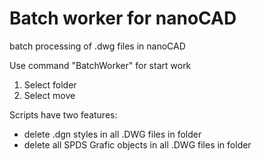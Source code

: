 # Batch worker for nanoCAD
batch processing of .dwg files in nanoCAD

Use command "BatchWorker" for start work

1. Select folder
2. Select move 

Scripts have two features:
- delete .dgn styles in all .DWG files in folder
- delete all SPDS Grafic objects  in all .DWG files in folder
